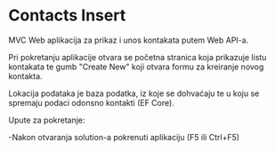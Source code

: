 # Contacts Insert

MVC Web aplikacija za prikaz i unos kontakata putem Web API-a.

Pri pokretanju aplikacije otvara se početna stranica koja prikazuje listu kontakata te gumb "Create New" koji otvara formu za kreiranje novog kontakta.

Lokacija podataka je baza podatka, iz koje se dohvaćaju te u koju se spremaju podaci odonsno kontakti (EF Core).


Upute za pokretanje:

-Nakon otvaranja solution-a pokrenuti aplikaciju (F5 ili Ctrl+F5)

